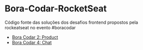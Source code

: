 # Bora-Codar-RocketSeat
Código fonte das soluções dos desafios frontend propostos pela rockeatseat no evento #boracodar

-   [Bora Codar 2: Product](./boracodar-desafio2/)
-   [Bora Codar 4: Chat](./boracodar-desafio4/)
